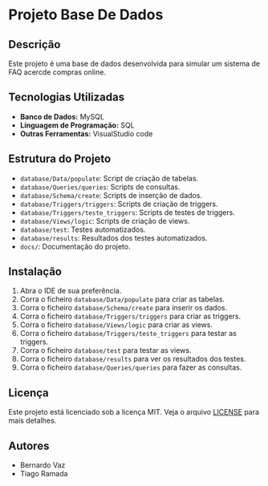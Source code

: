 # Projeto Base De Dados

## Descrição
Este projeto é uma base de dados desenvolvida para simular um sistema de FAQ acercde compras online.

## Tecnologias Utilizadas
- **Banco de Dados:** MySQL
- **Linguagem de Programação:** SQL
- **Outras Ferramentas:** VisualStudio code

## Estrutura do Projeto
- `database/Data/populate`: Script de criação de tabelas.
- `database/Queries/queries`: Scripts de consultas.
- `database/Schema/create`: Scripts de inserção de dados.	
- `database/Triggers/triggers`: Scripts de criação de triggers.
- `database/Triggers/teste_triggers`: Scripts de testes de triggers.
- `database/Views/logic`: Scripts de criação de views.
- `database/test`: Testes automatizados.
- `database/results`: Resultados dos testes automatizados.
- `docs/`: Documentação do projeto.

## Instalação
1. Abra o IDE de sua preferência.
2. Corra o ficheiro `database/Data/populate` para criar as tabelas.
3. Corra o ficheiro `database/Schema/create` para inserir os dados.
4. Corra o ficheiro `database/Triggers/triggers` para criar as triggers.
5. Corra o ficheiro `database/Views/logic` para criar as views.
6. Corra o ficheiro `database/Triggers/teste_triggers` para testar as triggers.
7. Corra o ficheiro `database/test` para testar as views.
8. Corra o ficheiro `database/results` para ver os resultados dos testes.
9. Corra o ficheiro `database/Queries/queries` para fazer as consultas.

## Licença
Este projeto está licenciado sob a licença MIT. Veja o arquivo [LICENSE](LICENSE) para mais detalhes.

## Autores
- Bernardo Vaz
- Tiago Ramada
